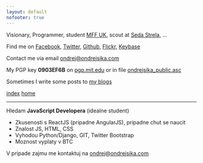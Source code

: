 ```yaml
---
layout: default
nofooter: true
---
```


Visionary, Programmer, student [MFF UK](http://mff.cuni.cz), scout at [Seda Strela](http://sedastrela.cz), ...

Find me on [Facebook](https://www.facebook.com/sikaondrej2), [Twitter](https://www.twitter.com/ondrejsika), [Github](https://www.github.com/ondrejsika), [Flickr](https://www.flickr.com/photos/ondrejsika/), [Keybase](https://www.keybase.io/ondrejsika)

Contact me via email <ondrej@ondrejsika.com>

My PGP key __0903EF6B__ on [pgp.mit.edu](http://pgp.mit.edu/pks/lookup?op=vindex&search=0x775D8A020903EF6B) or in file [ondrejsika_public.asc](ondrejsika_public.asc)

Sometimes I write some posts to [my blogs](/my-blogs.html)

[index](/site-index.html) [home](/)

---

Hledam __JavaScript Developera__ (idealne student)

- Zkusenosti s ReactJS (pripadne AngularJS), pripadne chut se naucit
- Znalost JS, HTML, CSS
- Vyhodou Python/Django, GIT, Twitter Bootstrap
- Moznost vyplaty v BTC

V pripade zajmu me kontaktuj na <ondrej@ondrejsika.com>


